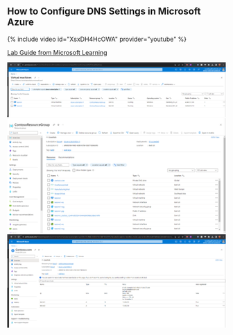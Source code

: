  ## How to Configure DNS Settings in Microsoft Azure
 
 {% include video id="XsxDH4HcOWA" provider="youtube" %}
 
<a href="https://microsoftlearning.github.io/AZ-700-Designing-and-Implementing-Microsoft-Azure-Networking-Solutions/Instructions/Exercises/M01-Unit%206%20Configure%20DNS%20settings%20in%20Azure.html"> Lab Guide from Microsoft Learning </a>

<img src="/assets/images/Azure DNS 1.PNG">
<img src="/assets/images/Azure DNS 2.PNG">
<img src="/assets/images/Azure DNS 3.PNG">

